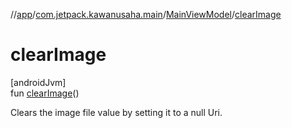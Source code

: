 //[app](../../../index.md)/[com.jetpack.kawanusaha.main](../index.md)/[MainViewModel](index.md)/[clearImage](clear-image.md)

# clearImage

[androidJvm]\
fun [clearImage](clear-image.md)()

Clears the image file value by setting it to a null Uri.

